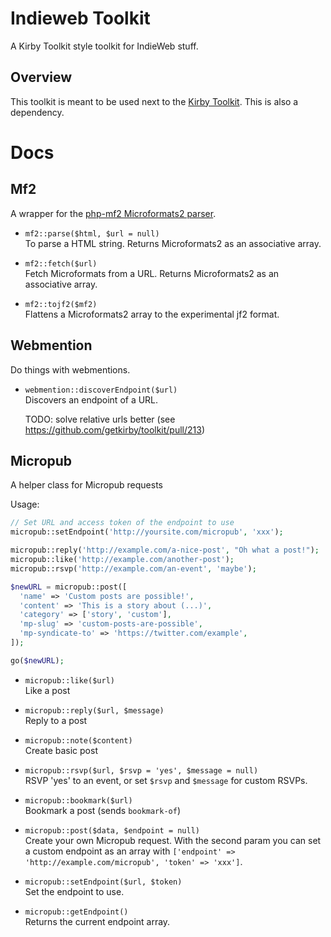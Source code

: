 # Indieweb Toolkit

A Kirby Toolkit style toolkit for IndieWeb stuff.

## Overview

This toolkit is meant to be used next to the [Kirby Toolkit](http://github.com/getkirby/toolkit). This is also a dependency.

# Docs

## Mf2

A wrapper for the [php-mf2 Microformats2 parser](https://github.com/indieweb/php-mf2).

- `mf2::parse($html, $url = null)`  
  To parse a HTML string. Returns Microformats2 as an associative array.

- `mf2::fetch($url)`  
  Fetch Microformats from a URL. Returns Microformats2 as an associative array.

- `mf2::tojf2($mf2)`  
  Flattens a Microformats2 array to the experimental jf2 format.

## Webmention

Do things with webmentions.

- `webmention::discoverEndpoint($url)`  
  Discovers an endpoint of a URL.
  
  TODO: solve relative urls better (see https://github.com/getkirby/toolkit/pull/213)

## Micropub

A helper class for Micropub requests

Usage:
```php
// Set URL and access token of the endpoint to use
micropub::setEndpoint('http://yoursite.com/micropub', 'xxx');

micropub::reply('http://example.com/a-nice-post', "Oh what a post!");
micropub::like('http://example.com/another-post');
micropub::rsvp('http://example.com/an-event', 'maybe');

$newURL = micropub::post([
  'name' => 'Custom posts are possible!',
  'content' => 'This is a story about (...)',
  'category' => ['story', 'custom'],
  'mp-slug' => 'custom-posts-are-possible',
  'mp-syndicate-to' => 'https://twitter.com/example',
]);

go($newURL);
```

- `micropub::like($url)`  
  Like a post
  
- `micropub::reply($url, $message)`  
  Reply to a post
  
- `micropub::note($content)`  
  Create basic post

- `micropub::rsvp($url, $rsvp = 'yes', $message = null)`  
  RSVP 'yes' to an event, or set `$rsvp` and `$message` for custom RSVPs.
  
- `micropub::bookmark($url)`  
  Bookmark a post (sends `bookmark-of`)
  
- `micropub::post($data, $endpoint = null)`  
  Create your own Micropub request. With the second param you can set a custom endpoint as an array with `['endpoint' => 'http://example.com/micropub', 'token' => 'xxx']`.
  
- `micropub::setEndpoint($url, $token)`  
  Set the endpoint to use.
  
- `micropub::getEndpoint()`  
  Returns the current endpoint array.
